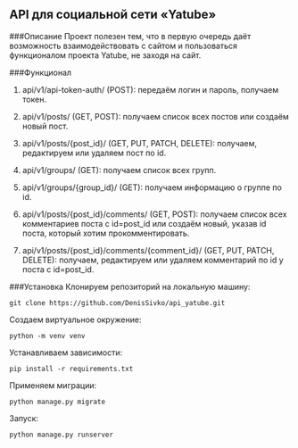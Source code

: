 ## API для социальной сети «Yatube»
###Описание
Проект полезен тем, что в первую очередь даёт возможность взаимодействовать с сайтом и пользоваться функционалом проекта Yatube, не заходя на сайт.

###Функционал
1) api/v1/api-token-auth/ (POST): передаём логин и пароль, получаем токен.

2) api/v1/posts/ (GET, POST): получаем список всех постов или создаём новый пост.

3) api/v1/posts/{post_id}/ (GET, PUT, PATCH, DELETE): получаем, редактируем или удаляем пост по id.

4) api/v1/groups/ (GET): получаем список всех групп.

5) api/v1/groups/{group_id}/ (GET): получаем информацию о группе по id.

6) api/v1/posts/{post_id}/comments/ (GET, POST): получаем список всех комментариев поста с id=post_id или создаём новый, указав id поста, который хотим прокомментировать.

7) api/v1/posts/{post_id}/comments/{comment_id}/ (GET, PUT, PATCH, DELETE): получаем, редактируем или удаляем комментарий по id у поста с id=post_id.

###Установка
Клонируем репозиторий на локальную машину:
```
git clone https://github.com/DenisSivko/api_yatube.git
```
Создаем виртуальное окружение:
```
python -m venv venv
```
Устанавливаем зависимости:
```
pip install -r requirements.txt
```
Применяем миграции:
```
python manage.py migrate
```
Запуск:
```
python manage.py runserver
```